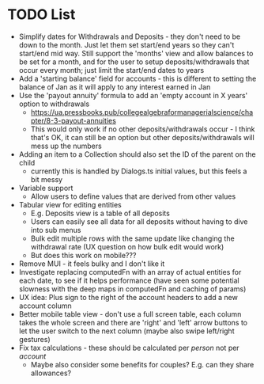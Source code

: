 # TODO List

* Simplify dates for Withdrawals and Deposits - they don't need to be down to the month. Just let them set start/end years so they can't start/end mid way. Still support the 'months' view and allow balances to be set for a month, and for the user to setup deposits/withdrawals that occur every month; just limit the start/end dates to years
* Add a 'starting balance' field for accounts - this is different to setting the balance of Jan as it will apply to any interest earned in Jan
* Use the 'payout annuity' formula to add an 'empty account in X years' option to withdrawals
  * https://ua.pressbooks.pub/collegealgebraformanagerialscience/chapter/8-3-payout-annuities
  * This would only work if no other deposits/withdrawals occur - I think that's OK, it can still be an option but other deposits/withdrawals will mess up the numbers
* Adding an item to a Collection should also set the ID of the parent on the child
  * currently this is handled by Dialogs.ts initial values, but this feels a bit messy
* Variable support
  * Allow users to define values that are derived from other values
* Tabular view for editing entities
  * E.g. Deposits view is a table of all deposits
  * Users can easily see all data for all deposits without having to dive into sub menus
  * Bulk edit multiple rows with the same update like changing the withdrawal rate (UX question on how bulk edit would work)
  * But does this work on mobile???
* Remove MUI - it feels bulky and I don't like it
* Investigate replacing computedFn with an array of actual entities for each date, to see if it helps performance (have seen some potential slowness with the deep maps in computedFn and caching of params)
* UX idea: Plus sign to the right of the account headers to add a new account column
* Better mobile table view - don't use a full screen table, each column takes the whole screen and there are 'right' and 'left' arrow buttons to let the user switch to the next column (maybe also swipe left/right gestures)
* Fix tax calculations - these should be calculated per _person_ not per _account_
  * Maybe also consider some benefits for couples? E.g. can they share allowances?